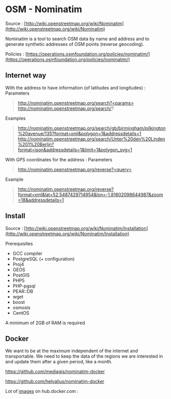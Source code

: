 # OSM - Nominatim #

Source : [http://wiki.openstreetmap.org/wiki/Nominatim](http://wiki.openstreetmap.org/wiki/Nominatim)

Nominatim is a tool to search OSM data by name and address and to generate synthetic addresses of OSM points (reverse geocoding).

Policies : [https://operations.osmfoundation.org/policies/nominatim/](https://operations.osmfoundation.org/policies/nominatim/)

## Internet way ##

With the address to have information (of latitudes and longitudes) :
Parameters

> http://nominatim.openstreetmap.org/search?<params>
> http://nominatim.openstreetmap.org/search/<query>?<params>

Examples

> http://nominatim.openstreetmap.org/search/gb/birmingham/pilkington%20avenue/135?format=xml&polygon=1&addressdetails=1
> http://nominatim.openstreetmap.org/search/Unter%20den%20Linden%201%20Berlin?format=json&addressdetails=1&limit=1&polygon_svg=1

With GPS coordinates for the address :
Parameters

> http://nominatim.openstreetmap.org/reverse?<query>

Example

> http://nominatim.openstreetmap.org/reverse?format=xml&lat=52.5487429714954&lon=-1.81602098644987&zoom=18&addressdetails=1

## Install ##

Source : [http://wiki.openstreetmap.org/wiki/Nominatim/Installation](http://wiki.openstreetmap.org/wiki/Nominatim/Installation)

Prerequisites
+ GCC compiler
+ PostgreSQL (+ configuration)
+ Proj4
+ GEOS
+ PostGIS
+ PHP5
+ PHP-pgsql
+ PEAR::DB
+ wget
+ boost
+ osmosis
+ CentOS

A minimum of 2GB of RAM is required

## Docker ##

We want to be at the maximum independent of the internet and transportable.
We need to keep the data of the regions we are interested in and update them after a given period, like a month.

https://github.com/mediagis/nominatim-docker

https://github.com/helvalius/nominatim-docker

Lot of [images](https://hub.docker.com/search/?isAutomated=0&isOfficial=0&page=1&pullCount=0&q=nominatim&starCount=0) on hub.docker.com :
